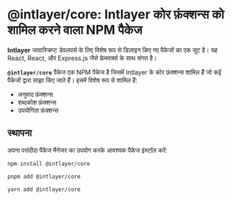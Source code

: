# @intlayer/core: Intlayer कोर फ़ंक्शन्स को शामिल करने वाला NPM पैकेज

**Intlayer** जावास्क्रिप्ट डेवलपर्स के लिए विशेष रूप से डिज़ाइन किए गए पैकेजों का एक सूट है। यह React, React, और Express.js जैसे फ्रेमवर्क्स के साथ संगत है।

**`@intlayer/core`** पैकेज एक NPM पैकेज है जिसमें Intlayer के कोर फ़ंक्शन्स शामिल हैं जो कई पैकेजों द्वारा साझा किए जाते हैं। इसमें विशेष रूप से शामिल हैं:

- अनुवाद फ़ंक्शन्स
- शब्दकोश फ़ंक्शन्स
- उपयोगिता फ़ंक्शन्स

## स्थापना

अपना पसंदीदा पैकेज मैनेजर का उपयोग करके आवश्यक पैकेज इंस्टॉल करें:

```bash packageManager="npm"
npm install @intlayer/core
```

```bash packageManager="pnpm"
pnpm add @intlayer/core
```

```bash packageManager="yarn"
yarn add @intlayer/core
```
